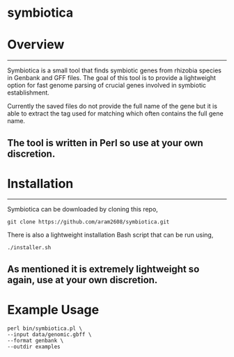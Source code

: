 # symbiotica

# Overview

---
Symbiotica is a small tool that finds symbiotic genes from rhizobia species in Genbank and GFF files. The goal of this tool
is to provide a lightweight option for fast genome parsing of crucial genes involved in symbiotic establishment.

Currently the saved files do not provide the full name of the gene but it is able to extract the tag used for matching which
often contains the full gene name.

The tool is written in Perl so use at your own discretion.
 ---

# Installation

---
Symbiotica can be downloaded by cloning this repo,

```
git clone https://github.com/aram2608/symbiotica.git
```

There is also a lightweight installation Bash script that can be run using,

```
./installer.sh
```

As mentioned it is extremely lightweight so again, use at your own discretion.
---

# Example Usage

```
perl bin/symbiotica.pl \      
--input data/genomic.gbff \
--format genbank \
--outdir examples
```